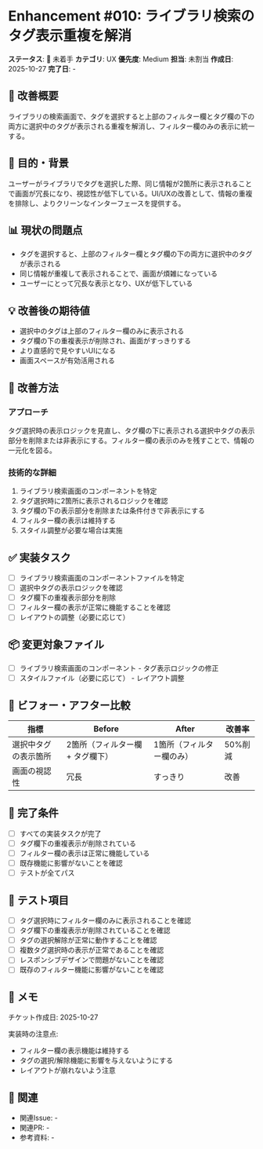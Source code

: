 # Enhancement #010: ライブラリ検索のタグ表示重複を解消

**ステータス**: 🔴 未着手
**カテゴリ**: UX
**優先度**: Medium
**担当**: 未割当
**作成日**: 2025-10-27
**完了日**: -

## 🔧 改善概要

ライブラリの検索画面で、タグを選択すると上部のフィルター欄とタグ欄の下の両方に選択中のタグが表示される重複を解消し、フィルター欄のみの表示に統一する。

## 🎯 目的・背景

ユーザーがライブラリでタグを選択した際、同じ情報が2箇所に表示されることで画面が冗長になり、視認性が低下している。UI/UXの改善として、情報の重複を排除し、よりクリーンなインターフェースを提供する。

## 📊 現状の問題点

- タグを選択すると、上部のフィルター欄とタグ欄の下の両方に選択中のタグが表示される
- 同じ情報が重複して表示されることで、画面が煩雑になっている
- ユーザーにとって冗長な表示となり、UXが低下している

## 💡 改善後の期待値

- 選択中のタグは上部のフィルター欄のみに表示される
- タグ欄の下の重複表示が削除され、画面がすっきりする
- より直感的で見やすいUIになる
- 画面スペースが有効活用される

## 🔧 改善方法

### アプローチ
タグ選択時の表示ロジックを見直し、タグ欄の下に表示される選択中タグの表示部分を削除または非表示にする。フィルター欄の表示のみを残すことで、情報の一元化を図る。

### 技術的な詳細
1. ライブラリ検索画面のコンポーネントを特定
2. タグ選択時に2箇所に表示されるロジックを確認
3. タグ欄の下の表示部分を削除または条件付きで非表示にする
4. フィルター欄の表示は維持する
5. スタイル調整が必要な場合は実施

## ✅ 実装タスク

- [ ] ライブラリ検索画面のコンポーネントファイルを特定
- [ ] 選択中タグの表示ロジックを確認
- [ ] タグ欄下の重複表示部分を削除
- [ ] フィルター欄の表示が正常に機能することを確認
- [ ] レイアウトの調整（必要に応じて）

## 📦 変更対象ファイル

- [ ] ライブラリ検索画面のコンポーネント - タグ表示ロジックの修正
- [ ] スタイルファイル（必要に応じて） - レイアウト調整

## 🧪 ビフォー・アフター比較

| 指標 | Before | After | 改善率 |
|------|--------|-------|--------|
| 選択中タグの表示箇所 | 2箇所（フィルター欄 + タグ欄下） | 1箇所（フィルター欄のみ） | 50%削減 |
| 画面の視認性 | 冗長 | すっきり | 改善 |

## 🎯 完了条件

- [ ] すべての実装タスクが完了
- [ ] タグ欄下の重複表示が削除されている
- [ ] フィルター欄の表示は正常に機能している
- [ ] 既存機能に影響がないことを確認
- [ ] テストが全てパス

## 🧪 テスト項目

- [ ] タグ選択時にフィルター欄のみに表示されることを確認
- [ ] タグ欄下の重複表示が削除されていることを確認
- [ ] タグの選択解除が正常に動作することを確認
- [ ] 複数タグ選択時の表示が正常であることを確認
- [ ] レスポンシブデザインで問題がないことを確認
- [ ] 既存のフィルター機能に影響がないことを確認

## 📝 メモ

チケット作成日: 2025-10-27

実装時の注意点:
- フィルター欄の表示機能は維持する
- タグの選択/解除機能に影響を与えないようにする
- レイアウトが崩れないよう注意

## 🔗 関連

- 関連Issue: -
- 関連PR: -
- 参考資料: -
